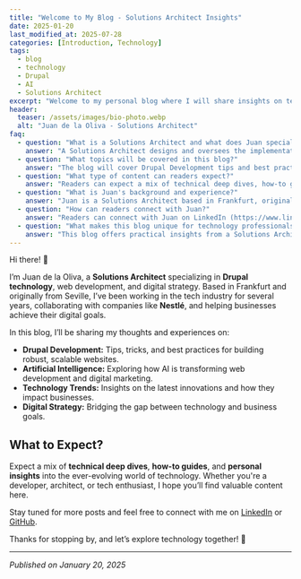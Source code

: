 ```yaml
---
title: "Welcome to My Blog - Solutions Architect Insights"
date: 2025-01-20
last_modified_at: 2025-07-28
categories: [Introduction, Technology]
tags: 
  - blog
  - technology
  - Drupal
  - AI
  - Solutions Architect
excerpt: "Welcome to my personal blog where I will share insights on technology, Drupal, AI, and more. Join me as I explore the latest trends in web development and digital strategy."
header:
  teaser: /assets/images/bio-photo.webp
  alt: "Juan de la Oliva - Solutions Architect"
faq:
  - question: "What is a Solutions Architect and what does Juan specialize in?"
    answer: "A Solutions Architect designs and oversees the implementation of technology solutions. Juan specializes in Drupal technology, web development, and digital strategy, helping businesses achieve their digital goals."
  - question: "What topics will be covered in this blog?"
    answer: "The blog will cover Drupal Development tips and best practices, Artificial Intelligence and its impact on web development, Technology Trends and innovations, and Digital Strategy to bridge technology and business goals."
  - question: "What type of content can readers expect?"
    answer: "Readers can expect a mix of technical deep dives, how-to guides, and personal insights into the evolving world of technology, suitable for developers, architects, and tech enthusiasts."
  - question: "What is Juan's background and experience?"
    answer: "Juan is a Solutions Architect based in Frankfurt, originally from Seville, with several years of experience in the tech industry, including collaborations with companies like Nestlé."
  - question: "How can readers connect with Juan?"
    answer: "Readers can connect with Juan on LinkedIn (https://www.linkedin.com/in/juan-de-la-oliva-aguilar-6324961a2/) or GitHub (https://github.com/juandelaoliva) for professional networking and collaboration."
  - question: "What makes this blog unique for technology professionals?"
    answer: "This blog offers practical insights from a Solutions Architect's perspective, combining technical expertise with business strategy, focusing on real-world applications of technology in enterprise environments."
---
```



Hi there! 👋 

I’m Juan de la Oliva, a **Solutions Architect** specializing in **Drupal technology**, web development, and digital strategy. Based in Frankfurt and originally from Seville, I’ve been working in the tech industry for several years, collaborating with companies like **Nestlé**, and helping businesses achieve their digital goals.

In this blog, I’ll be sharing my thoughts and experiences on:

- **Drupal Development:** Tips, tricks, and best practices for building robust, scalable websites.
- **Artificial Intelligence:** Exploring how AI is transforming web development and digital marketing.
- **Technology Trends:** Insights on the latest innovations and how they impact businesses.
- **Digital Strategy:** Bridging the gap between technology and business goals.

## What to Expect?

Expect a mix of **technical deep dives**, **how-to guides**, and **personal insights** into the ever-evolving world of technology. Whether you're a developer, architect, or tech enthusiast, I hope you’ll find valuable content here.

Stay tuned for more posts and feel free to connect with me on [LinkedIn](https://www.linkedin.com/in/juan-de-la-oliva-aguilar-6324961a2/) or [GitHub](https://github.com/juandelaoliva).

Thanks for stopping by, and let’s explore technology together! 🚀

---

*Published on January 20, 2025*
